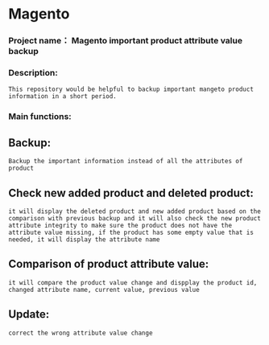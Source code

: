 # Magento

### Project name： Magento important product attribute value backup

### Description:
	This repository would be helpful to backup important mangeto product information in a short period. 

### Main functions:
## Backup:
	Backup the important information instead of all the attributes of product
## Check new added product and deleted product: 
	it will display the deleted product and new added product based on the comparison with previous backup and it will also check the new product attribute integrity to make sure the product does not have the attribute value missing, if the product has some empty value that is needed, it will display the attribute name
## Comparison of product attribute value: 
	it will compare the product value change and dispplay the product id, changed attribute name, current value, previous value 
## Update: 
	correct the wrong attribute value change
